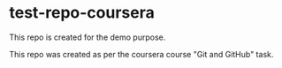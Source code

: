 # test-repo-coursera
This repo is created for the demo purpose.

This repo was created as per the coursera course "Git and GitHub" task.
